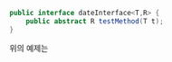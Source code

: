 ```java
public interface dateInterface<T,R> {  
    public abstract R testMethod(T t);  
}
```

위의 예제는 